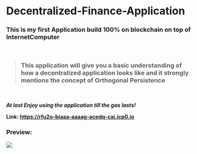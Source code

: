 # Decentralized-Finance-Application
### This is my first Application build 100% on blockchain on top of InternetComputer
<br/>

> ### This application will give you a basic understanding of how a decentralized application looks like and it strongly mentions the concept of **Orthogonal Persistence**
<br/>

***At last Enjoy using the application till the gas lasts!***

<strong>Link: https://rfu2o-biaaa-aaaag-acedq-cai.icp0.io<strong/>

### Preview: 

<a href="https://rfu2o-biaaa-aaaag-acedq-cai.icp0.io/"><img src="https://files.catbox.moe/c2kqdm.png" ></a>
